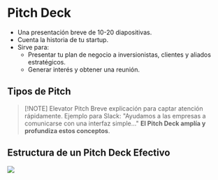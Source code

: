# Pitch Deck
- Una presentación breve de 10-20 diapositivas.
- Cuenta la historia de tu startup.
- Sirve para:
	- Presentar tu plan de negocio a inversionistas, clientes y aliados estratégicos.
	- Generar interés y obtener una reunión.

## Tipos de Pitch


> [!NOTE] Elevator Pitch
> Breve explicación para captar atención rápidamente.
> Ejemplo para Slack: "Ayudamos a las empresas a comunicarse con una interfaz simple..."
> **El Pitch Deck amplía y profundiza estos conceptos**.


## Estructura de un Pitch Deck Efectivo

![](img/Pasted%20image%2020240924225708.png)